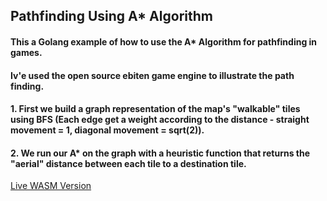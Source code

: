 ## Pathfinding Using A* Algorithm

#### This a Golang example of how to use the A* Algorithm for pathfinding in games.

#### Iv'e used the open source ebiten game engine to illustrate the path finding.


#### 1. First we build a graph representation of the map's "walkable" tiles using BFS (Each edge get a weight according to the distance - straight movement = 1, diagonal movement = sqrt(2)).

#### 2. We run our A* on the graph with a heuristic function that returns the "aerial" distance between each tile to a destination tile.

[Live WASM Version](https://pf.pech.work?tileSize=32)